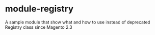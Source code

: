# module-registry
A sample module that show what and how to use instead of deprecated Registry class since Magento 2.3
